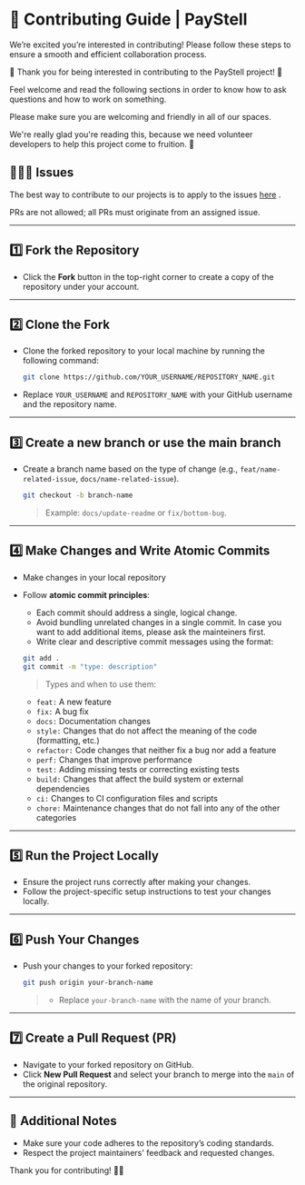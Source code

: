 # 🌟 Contributing Guide | PayStell

We’re excited you’re interested in contributing! Please follow these steps to ensure a smooth and efficient collaboration process.

🎉 Thank you for being interested in contributing to the PayStell project! 🎉

Feel welcome and read the following sections in order to know how to ask questions and how to work on something.

Please make sure you are welcoming and friendly in all of our spaces.

We're really glad you're reading this, because we need volunteer developers to help this project come to fruition. 👏

## 👨🏻‍💻 Issues

The best way to contribute to our projects is to apply to the issues <a href="https://github.com/PayStell/paystell-website/issues" target="_blank">here</a> .

PRs are not allowed; all PRs must originate from an assigned issue.


---

## 1️⃣ Fork the Repository

- Click the **Fork** button in the top-right corner to create a copy of the repository under your account.

---

## 2️⃣ Clone the Fork

- Clone the forked repository to your local machine by running the following command:

   ```bash
   git clone https://github.com/YOUR_USERNAME/REPOSITORY_NAME.git
   ```

- Replace `YOUR_USERNAME` and `REPOSITORY_NAME` with your GitHub username and the repository name.

---

## 3️⃣ Create a new branch or use the main branch

- Create a branch name based on the type of change (e.g., `feat/name-related-issue`, `docs/name-related-issue`).

   ```bash
   git checkout -b branch-name
   ```

   > Example: `docs/update-readme` or `fix/bottom-bug`.

---

## 4️⃣ Make Changes and Write Atomic Commits

- Make changes in your local repository
- Follow **atomic commit principles**:

   - Each commit should address a single, logical change.
   - Avoid bundling unrelated changes in a single commit. In case you want to add additional items, please ask the mainteiners first.
   - Write clear and descriptive commit messages using the format:

   ```bash
   git add .
   git commit -m "type: description"
   ```

   > Types and when to use them:

   - `feat:` A new feature
   - `fix:` A bug fix
   - `docs:` Documentation changes
   - `style:` Changes that do not affect the meaning of the code (formatting, etc.)
   - `refactor:` Code changes that neither fix a bug nor add a feature
   - `perf:` Changes that improve performance
   - `test:` Adding missing tests or correcting existing tests
   - `build:` Changes that affect the build system or external dependencies
   - `ci:` Changes to CI configuration files and scripts
   - `chore:` Maintenance changes that do not fall into any of the other categories

---

## 5️⃣ Run the Project Locally

- Ensure the project runs correctly after making your changes.
- Follow the project-specific setup instructions to test your changes locally.

---

## 6️⃣ Push Your Changes

- Push your changes to your forked repository:

   ```bash
   git push origin your-branch-name
   ```
   > - Replace `your-branch-name` with the name of your branch.
---

## 7️⃣ Create a Pull Request (PR)

- Navigate to your forked repository on GitHub.
- Click **New Pull Request** and select your branch to merge into the `main` of the original repository.

---

## 📝 Additional Notes

- Make sure your code adheres to the repository’s coding standards.
- Respect the project maintainers' feedback and requested changes.

Thank you for contributing! 🤝🏼
